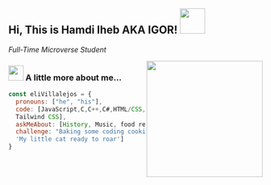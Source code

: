 
<h2> Hi, This is Hamdi Iheb AKA IGOR! <img src="https://media.giphy.com/media/12oufCB0MyZ1Go/giphy.gif" width="50"></h2>
<p><em>Full-Time Microverse Student</em></p><img align='right' src="https://media.giphy.com/media/M9gbBd9nbDrOTu1Mqx/giphy.gif" width="230">


### <img src="https://media.giphy.com/media/WUlplcMpOCEmTGBtBW/giphy.gif" width="30"> A little more about me...  

```javascript
const eliVillalejos = {
  pronouns: ["he", "his"],
  code: [JavaScript,C,C++,C#,HTML/CSS,Bootstrap,Php
  Tailwind CSS],
  askMeAbout: [History, Music, food recipe],
  challenge: "Baking some coding cookies inside my localhost",
  'My little cat ready to roar']
}

